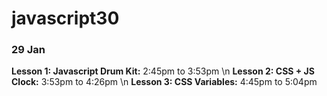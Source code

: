 # javascript30

### 29 Jan
**Lesson 1: Javascript Drum Kit:**  2:45pm to 3:53pm \n
**Lesson 2: CSS + JS Clock:** 3:53pm to 4:26pm \n
**Lesson 3: CSS Variables:** 4:45pm to 5:04pm